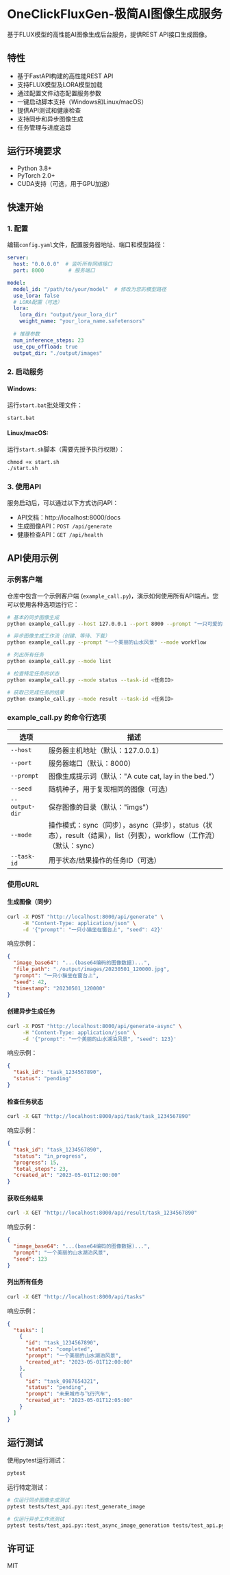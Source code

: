# OneClickFluxGen-极简AI图像生成服务

基于FLUX模型的高性能AI图像生成后台服务，提供REST API接口生成图像。

## 特性

- 基于FastAPI构建的高性能REST API
- 支持FLUX模型及LORA模型加载
- 通过配置文件动态配置服务参数
- 一键启动脚本支持（Windows和Linux/macOS）
- 提供API测试和健康检查
- 支持同步和异步图像生成
- 任务管理与进度追踪

## 运行环境要求

- Python 3.8+
- PyTorch 2.0+
- CUDA支持（可选，用于GPU加速）

## 快速开始

### 1. 配置

编辑`config.yaml`文件，配置服务器地址、端口和模型路径：

```yaml
server:
  host: "0.0.0.0"  # 监听所有网络接口
  port: 8000        # 服务端口

model:
  model_id: "/path/to/your/model"  # 修改为您的模型路径
  use_lora: false
  # LORA配置（可选）
  lora:
    lora_dir: "output/your_lora_dir"
    weight_name: "your_lora_name.safetensors"
  
  # 推理参数
  num_inference_steps: 23
  use_cpu_offload: true
  output_dir: "./output/images"
```

### 2. 启动服务

#### Windows:

运行`start.bat`批处理文件：

```
start.bat
```

#### Linux/macOS:

运行`start.sh`脚本（需要先授予执行权限）：

```
chmod +x start.sh
./start.sh
```

### 3. 使用API

服务启动后，可以通过以下方式访问API：

- API文档：http://localhost:8000/docs
- 生成图像API：`POST /api/generate`
- 健康检查API：`GET /api/health`

## API使用示例

### 示例客户端

仓库中包含一个示例客户端 (`example_call.py`)，演示如何使用所有API端点。您可以使用各种选项运行它：

```bash
# 基本的同步图像生成
python example_call.py --host 127.0.0.1 --port 8000 --prompt "一只可爱的猫咪躺在床上" --mode sync

# 异步图像生成工作流（创建、等待、下载）
python example_call.py --prompt "一个美丽的山水风景" --mode workflow

# 列出所有任务
python example_call.py --mode list

# 检查特定任务的状态
python example_call.py --mode status --task-id <任务ID>

# 获取已完成任务的结果
python example_call.py --mode result --task-id <任务ID>
```

### example_call.py 的命令行选项

| 选项 | 描述 |
|--------|-------------|
| `--host` | 服务器主机地址（默认：127.0.0.1） |
| `--port` | 服务器端口（默认：8000） |
| `--prompt` | 图像生成提示词（默认："A cute cat, lay in the bed."） |
| `--seed` | 随机种子，用于复现相同的图像（可选） |
| `--output-dir` | 保存图像的目录（默认："imgs"） |
| `--mode` | 操作模式：sync（同步），async（异步），status（状态），result（结果），list（列表），workflow（工作流）（默认：sync） |
| `--task-id` | 用于状态/结果操作的任务ID（可选） |

### 使用cURL

#### 生成图像（同步）

```bash
curl -X POST "http://localhost:8000/api/generate" \
     -H "Content-Type: application/json" \
     -d '{"prompt": "一只小猫坐在窗台上", "seed": 42}'
```

响应示例：
```json
{
  "image_base64": "...(base64编码的图像数据)...",
  "file_path": "./output/images/20230501_120000.jpg",
  "prompt": "一只小猫坐在窗台上",
  "seed": 42,
  "timestamp": "20230501_120000"
}
```

#### 创建异步生成任务

```bash
curl -X POST "http://localhost:8000/api/generate-async" \
     -H "Content-Type: application/json" \
     -d '{"prompt": "一个美丽的山水湖泊风景", "seed": 123}'
```

响应示例：
```json
{
  "task_id": "task_1234567890",
  "status": "pending"
}
```

#### 检查任务状态

```bash
curl -X GET "http://localhost:8000/api/task/task_1234567890"
```

响应示例：
```json
{
  "task_id": "task_1234567890",
  "status": "in_progress",
  "progress": 15,
  "total_steps": 23,
  "created_at": "2023-05-01T12:00:00"
}
```

#### 获取任务结果

```bash
curl -X GET "http://localhost:8000/api/result/task_1234567890"
```

响应示例：
```json
{
  "image_base64": "...(base64编码的图像数据)...",
  "prompt": "一个美丽的山水湖泊风景",
  "seed": 123
}
```

#### 列出所有任务

```bash
curl -X GET "http://localhost:8000/api/tasks"
```

响应示例：
```json
{
  "tasks": [
    {
      "id": "task_1234567890",
      "status": "completed",
      "prompt": "一个美丽的山水湖泊风景",
      "created_at": "2023-05-01T12:00:00"
    },
    {
      "id": "task_0987654321",
      "status": "pending",
      "prompt": "未来城市与飞行汽车",
      "created_at": "2023-05-01T12:05:00"
    }
  ]
}
```

## 运行测试

使用pytest运行测试：

```bash
pytest
```

运行特定测试：

```bash
# 仅运行同步图像生成测试
pytest tests/test_api.py::test_generate_image

# 仅运行异步工作流测试
pytest tests/test_api.py::test_async_image_generation tests/test_api.py::test_task_progress_and_download
```

## 许可证

MIT 
